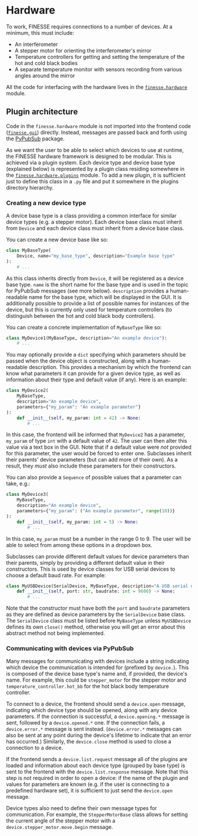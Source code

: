 # Hardware

To work, FINESSE requires connections to a number of devices. At a minimum, this must
include:

- An interferometer
- A stepper motor for orienting the interferometer's mirror
- Temperature controllers for getting and setting the temperature of the hot and cold
  black bodies
- A separate temperature monitor with sensors recording from various angles around the
  mirror

All the code for interfacing with the hardware lives in the
[`finesse.hardware`](../reference/finesse/hardware) module.

## Plugin architecture

Code in the `finesse.hardware` module is not imported into the frontend code
([`finesse.gui`](../reference/finesse/gui)) directly. Instead, messages are passed back
and forth using the [PyPubSub](https://pypi.org/project/PyPubSub/) package.

As we want the user to be able to select which devices to use at runtime, the FINESSE
hardware framework is designed to be modular. This is achieved via a plugin system. Each
device type and device base type (explained below) is represented by a plugin class
residing somewhere in the
[`finesse.hardware.plugins`](../reference/finesse/hardware/plugins) module. To add a new
plugin, it is sufficient just to define this class in a `.py` file and put it somewhere
in the plugins directory hierarchy.

### Creating a new device type

A device base type is a class providing a common interface for similar device types
(e.g. a stepper motor). Each device base class must inherit from `Device` and each
device class must inherit from a device base class.

You can create a new device base like so:

```py
class MyBaseType(
    Device, name="my_base_type", description="Example base type"
):
    # ...
```

As this class inherits directly from `Device`, it will be registered as a device base
type. `name` is the short name for the base type and is used in the topic for PyPubSub
messages (see more below). `description` provides a human-readable name for the base
type, which will be displayed in the GUI. It is additionally possible to provide a list
of possible names for instances of the device, but this is currently only used for
temperature controllers (to distinguish between the hot and cold black body
controllers).

You can create a concrete implementation of `MyBaseType` like so:

```py
class MyDevice1(MyBaseType, description="An example device"):
    # ...
```

You may optionally provide a `dict` specifying which parameters should be passed when
the device object is constructed, along with a human-readable description. This provides
a mechanism by which the frontend can know what parameters it can provide for a given
device type, as well as information about their type and default value (if any). Here is
an example:

```py
class MyDevice2(
    MyBaseType,
    description="An example device",
    parameters={"my_param": "An example parameter"}
):
    def __init__(self, my_param: int = 42) -> None:
        # ...
```

In this case, the frontend will be informed that `MyDevice2` has a parameter, `my_param`
of type `int` with a default value of `42`. The user can then alter this value via a
text box in the GUI. Note that if a default value were *not* provided for this
parameter, the user would be forced to enter one. Subclasses inherit their parents'
device parameters (but can add more of their own). As a result, they *must* also include
these parameters for their constructors.

You can also provide a `Sequence` of possible values that a parameter can take, e.g.:

```py
class MyDevice3(
    MyBaseType,
    description="An example device",
    parameters={"my_param": ("An example parameter", range(10))}
):
    def __init__(self, my_param: int = 5) -> None:
        # ...
```

In this case, `my_param` must be a number in the range 0 to 9. The user will be able to
select from among these options in a dropdown box.

Subclasses can provide different default values for device parameters than their
parents, simply by providing a different default value in their constructors. This is
used by device classes for USB serial devices to choose a default baud rate. For
example:

```py
class MyUSBDevice(SerialDevice, MyBaseType, description="A USB serial device"):
    def __init__(self, port: str, baudrate: int = 9600) -> None:
        # ...
```

Note that the constructor must have both the `port` and `baudrate` parameters as they
are defined as device parameters by the `SerialDevice` base class. The `SerialDevice`
class must be listed before `MyBaseType` unless `MyUSBDevice` defines its own `close()`
method, otherwise you will get an error about this abstract method not being
implemented.

### Communicating with devices via PyPubSub

Many messages for communicating with devices include a string indicating which device
the communication is intended for (prefixed by `device.`). This is composed of the
device base type's name and, if provided, the device's name. For example, this could be
`stepper_motor` for the stepper motor and `temperature_controller.hot_bb` for the hot
black body temperature controller.

To connect to a device, the frontend should send a `device.open` message, indicating
which device type should be opened, along with any device parameters. If the connection
is successful, a `device.opening.*` message is sent, followed by a `device.opened.*`
one. If the connection fails, a `device.error.*` message is sent instead.
(`device.error.*` messages can also be sent at any point during the device's lifetime to
indicate that an error has occurred.) Similarly, the `device.close` method is used to
close a connection to a device.

If the frontend sends a `device.list.request` message all of the plugins are loaded and
information about each device type (grouped by base type) is sent to the frontend with
the `device.list.response` message. Note that this step is not required in order to open
a device: if the name of the plugin and values for parameters are known (e.g. if the
user is connecting to a predefined hardware set), it is sufficient to just send the
`device.open` message.

Device types also need to define their own message types for communication. For example,
the `StepperMotorBase` class allows for setting the current angle of the stepper motor
with a `device.stepper_motor.move.begin` message.
